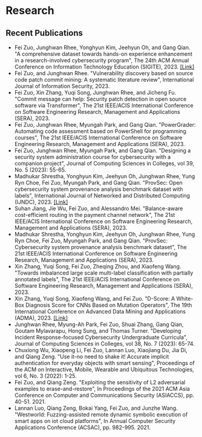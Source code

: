 # Research

## Recent Publications

<ul>

<li> Fei Zuo, Junghwan Rhee, Yonghyun Kim, Jeehyun Oh, and Gang Qian. "A comprehensive dataset towards hands-on experience enhancement in a research-involved cybersecurity program", The 24th ACM Annual Conference on Information Technology Education (SIGITE), 2023. <a href="https://dl.acm.org/doi/10.1145/3585059.3611416">[Link]</a>

<li> Fei Zuo, and Junghwan Rhee. "Vulnerability discovery based on source code patch commit mining: A systematic literature review", International Journal of Information Security, 2023. 
  
<li> Fei Zuo, Xin Zhang, Yuqi Song, Junghwan Rhee, and Jicheng Fu. "Commit message can help: Security patch detection in open source software via Transformer", The 21st IEEE/ACIS International Conference on Software Engineering Research, Management and Applications (SERA), 2023.

<li> Fei Zuo, Junghwan Rhee, Myungah Park, and Gang Qian. "PowerGrader: Automating code assessment based on PowerShell for programming courses", The 21st IEEE/ACIS International Conference on Software Engineering Research, Management and Applications (SERA), 2023.

<li> Fei Zuo, Junghwan Rhee, Myungah Park, and Gang Qian. "Designing a security system administration course for cybersecurity with a companion project", Journal of Computing Sciences in Colleges, vol 39, No. 5 (2023): 55-65. 

<li> Madhukar Shrestha, Yonghyun Kim, Jeehyun Oh, Junghwan Rhee, Yung Ryn Choe, Fei Zuo, Myungah Park, and Gang Qian. "ProvSec: Open cybersecurity system provenance analysis benchmark dataset with labels", International Journal of Networked and Distributed Computing (IJNDC), 2023. <a href="https://link.springer.com/article/10.1007/s44227-023-00014-9">[Link]</a>

<li> Suhan Jiang, Jie Wu, Fei Zuo, and Alessandro Mei. "Balance-aware cost-efficient routing in the payment channel network", The 21st IEEE/ACIS International Conference on Software Engineering Research, Management and Applications (SERA), 2023.

<li> Madhukar Shrestha, Yonghyun Kim, Jeehyun Oh, Junghwan Rhee, Yung Ryn Choe, Fei Zuo, Myungah Park, and Gang Qian. "ProvSec: Cybersecurity system provenance analysis benchmark dataset", The 21st IEEE/ACIS International Conference on Software Engineering Research, Management and Applications (SERA), 2023.

<li> Xin Zhang, Yuqi Song, Fei Zuo, Zheqing Zhou, and Xiaofeng Wang. "Towards imbalanced large scale multi-label classification with partially annotated labels", The 21st IEEE/ACIS International Conference on Software Engineering Research, Management and Applications (SERA), 2023.

<li> Xin Zhang, Yuqi Song, Xiaofeng Wang, and Fei Zuo. "D-Score: A White-Box Diagnosis Score for CNNs Based on Mutation Operators", The 19th International Conference on Advanced Data Mining and Applications (ADMA), 2023. <a href="https://link.springer.com/chapter/10.1007/978-3-031-46677-9_24">[Link]</a>

<li> Junghwan Rhee, Myung-Ah Park, Fei Zuo, Shuai Zhang, Gang Qian, Goutam Mylavarapu, Hong Sung, and Thomas Turner. "Developing Incident Response-focused Cybersecurity Undergraduate Curricula", Journal of Computing Sciences in Colleges, vol 38, No. 7 (2023): 65-74.

<li> Chuxiong Wu, Xiaopeng Li, Fei Zuo, Lannan Luo, Xiaojiang Du, Jia Di, and Qiang Zeng. "Use it-no need to shake it! Accurate implicit authentication for everyday objects with smart sensing", Proceedings of the ACM on Interactive, Mobile, Wearable and Ubiquitous Technologies, vol 6, No. 3 (2022): 1-25.

<li> Fei Zuo, and Qiang Zeng. "Exploiting the sensitivity of L2 adversarial examples to erase-and-restore", In Proceedings of the 2021 ACM Asia Conference on Computer and Communications Security (ASIACCS), pp. 40-51. 2021.

<li> Lannan Luo, Qiang Zeng, Bokai Yang, Fei Zuo, and Junzhe Wang. "Westworld: Fuzzing-assisted remote dynamic symbolic execution of smart apps on iot cloud platforms", In Annual Computer Security Applications Conference (ACSAC), pp. 982-995. 2021.

</ul>
